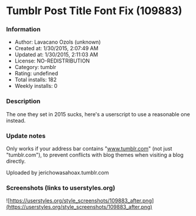 # Tumblr Post Title Font Fix (109883)

### Information
- Author: Lavacano Ozols (unknown)
- Created at: 1/30/2015, 2:07:49 AM
- Updated at: 1/30/2015, 2:11:03 AM
- License: NO-REDISTRIBUTION
- Category: tumblr
- Rating: undefined
- Total installs: 182
- Weekly installs: 0


### Description
The one they set in 2015 sucks, here's a userscript to use a reasonable one instead.

### Update notes
Only works if your address bar contains "www.tumblr.com" (not just "tumblr.com"), to prevent conflicts with blog themes when visiting a blog directly.

Uploaded by jerichowasahoax.tumblr.com

### Screenshots (links to userstyles.org)
![https://userstyles.org/style_screenshots/109883_after.png](https://userstyles.org/style_screenshots/109883_after.png)


